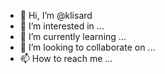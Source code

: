 - 👋 Hi, I’m @klisard
- 👀 I’m interested in ...
- 🌱 I’m currently learning ...
- 💞️ I’m looking to collaborate on ...
- 📫 How to reach me ...

<!---
klisard/klisard is a ✨ special ✨ repository because its `README.md` (this file) appears on your GitHub profile.
You can click the Preview link to take a look at your changes.
--->
